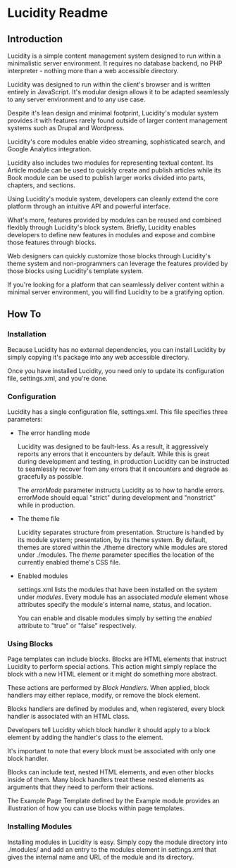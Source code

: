 Lucidity Readme
===============

## Introduction

Lucidity is a simple content management system designed to run within a minimalistic server environment. It requires no database backend, no PHP interpreter - nothing more than a web accessible directory.

Lucidity was designed to run within the client's browser and is written entirely in JavaScript. It's modular design allows it to be adapted seamlessly to any server environment and to any use case.

Despite it's lean design and minimal footprint, Lucidity's modular system provides it with features rarely found outside of larger content management systems such as Drupal and Wordpress.

Lucidity's core modules enable video streaming, sophisticated search, and Google Analytics integration.

Lucidity also includes two modules for representing textual content. Its Article module can be used to quickly create and publish articles while its Book module can be used to publish larger works divided into parts, chapters, and sections.

Using Lucidity's module system, developers can cleanly extend the core platform through an intuitive API and powerful interface.

What's more, features provided by modules can be reused and combined flexibly through Lucidity's block system. Briefly, Lucidity enables developers to define new features in modules and expose and combine those features through blocks.     

Web designers can quickly customize those blocks through Lucidity's theme system and non-programmers can leverage the features provided by those blocks using Lucidity's template system.

If you're looking for a platform that can seamlessly deliver content within a minimal server environment, you will find Lucidity to be a gratifying option. 

## How To

### Installation

Because Lucidity has no external dependencies, you can install Lucidity by simply copying it's package into any web accessible directory.

Once you have installed Lucidity, you need only to update its configuration file, settings.xml, and you're done. 

### Configuration

Lucidity has a single configuration file, settings.xml. This file specifies three parameters:

* The error handling mode

  Lucidity was designed to be fault-less. As a result, it aggressively reports any errors that it encounters by default. While this is great during development and testing, in production Lucidity can be instructed to seamlessly recover from any errors that it encounters and degrade as gracefully as possible.

  The *errorMode* parameter instructs Lucidity as to how to handle errors. errorMode should equal "strict" during development and "nonstrict" while in production.

* The theme file

  Lucidity separates structure from presentation. Structure is handled by its module system; presentation, by its theme system. By default, themes are stored within the ./theme directory while modules are stored under ./modules. The *theme* parameter specifies the location of the currently enabled theme's CSS file.

* Enabled modules

  settings.xml lists the modules that have been installed on the system under *modules*. Every module has an associated *module* element whose attributes specify the module's internal name, status, and location.

  You can enable and disable modules simply by setting the *enabled* attribute to "true" or "false" respectively.

### Using Blocks

Page templates can include blocks. Blocks are HTML elements that instruct Lucidity to perform special actions. This action might simply replace the block with a new HTML element or it might do something more abstract.

These actions are performed by *Block Handlers*. When applied, block handlers may either replace, modify, or remove the block element.

Blocks handlers are defined by modules and, when registered, every block handler is associated with an HTML class.

Developers tell Lucidity which block handler it should apply to a block element by adding the handler's class to the element.

It's important to note that every block must be associated with only one block handler.

Blocks can include text, nested HTML elements, and even other blocks inside of them. Many block handlers treat these nested elements as arguments that they need to perform their actions.

The Example Page Template defined by the Example module provides an illustration of how you can use blocks within page templates.

### Installing Modules

Installing modules in Lucidity is easy. Simply copy the module directory into ./modules/ and add an entry to the modules element in settings.xml that gives the internal name and URL of the module and its directory.
